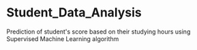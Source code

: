 # Student_Data_Analysis
Prediction of student's score based on their studying hours using Supervised Machine Learning algorithm
